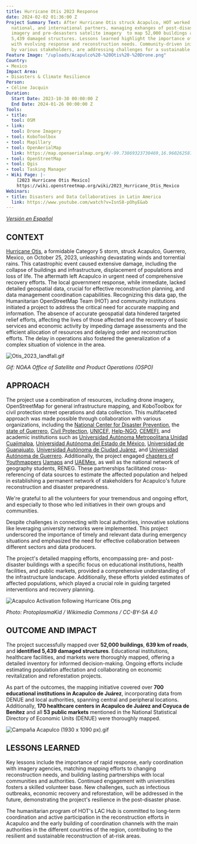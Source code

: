 ```yaml
---
title: Hurricane Otis 2023 Response
date: 2024-02-02 01:36:00 Z
Project Summary Text: After Hurricane Otis struck Acapulco, HOT worked with local,
  national, and international partners, managing exhanges of post-disasters  drone
  imagery and pre-desasters satelite imagery  to map 52,000 buildings and identify
  5,439 damaged structures. Lessons learned highlight the importance of aligning mapping
  with evolving response and reconstruction needs. Community-driven initiatives, backed
  by various stakeholders, are addressing challenges for a sustainable recovery.
Feature Image: "/uploads/Acapulco%20-%20Otis%20-%20Drone.png"
Country:
- Mexico
Impact Area:
- Disasters & Climate Resilience
Person:
- Céline Jacquin
Duration:
  Start Date: 2023-10-30 00:00:00 Z
  End Date: 2024-01-26 00:00:00 Z
Tools:
- title: 
  tool: OSM
- link: 
  tool: Drone Imagery
- tool: KoboToolbox
- tool: Mapillary
- tool: OpenAerialMap
  link: https://map.openaerialmap.org/#/-99.73869323730469,16.960262587150513,10/square/023310223313?_k=4z1myn
- tool: OpenStreetMap
- tool: Qgis
- tool: Tasking Manager
- Wiki Page: |-
    [2023 Hurricane Otis Mexico]
    https://wiki.openstreetmap.org/wiki/2023_Hurricane_Otis_Mexico
Webinars:
- title: Disasters and Data Collaboratives in Latin America
  link: https://www.youtube.com/watch?v=IsnS8-pOhyE&ab
---
```


*[Versión en Español](https://www.hotosm.org/projects/activacion-por-el-huracan-otis-acapulco)*

## **CONTEXT**
[Hurricane Otis](https://reliefweb.int/report/mexico/mexico-hurricane-otis-dref-operational-update-mdrmx005), a formidable Category 5 storm, struck Acapulco, Guerrero, Mexico, on October 25, 2023, unleashing devastating winds and torrential rains. This catastrophic event caused extensive damage, including the collapse of buildings and infrastructure, displacement of populations and loss of life. The aftermath left Acapulco in urgent need of comprehensive recovery efforts. The local government response, while immediate, lacked detailed geospatial data, crucial for effective reconstruction planning, and data management coordination capabilities. Recognizing this data gap, the Humanitarian OpenStreetMap Team (HOT) and community institutions initiated a project to address the critical need for accurate mapping and information. The absence of accurate geospatial data hindered targeted relief efforts, affecting the lives of those affected and the recovery of basic services and economic activity by impeding damage assessments and the efficient allocation of resources and delaying order and reconstruction efforts. The delay in operations also fostered the generalization of a complex situation of violence in the area.

![Otis_2023_landfall.gif](/uploads/Otis_2023_landfall.gif)

*Gif: NOAA Office of Satellite and Product Operations (OSPO)*

## **APPROACH**

The project use a combination of resources, including drone imagery, OpenStreetMap for general infrastructure mapping, and KoboToolbox for civil protection street operations and data collection. This multifaceted approach was made possible through collaboration with various organizations, including the [National Center for Disaster Prevention](https://www.gob.mx/cenapred/en), the [state of Guerrero](https://www.guerrero.gob.mx/), [Civil Protection](https://www.gob.mx/cenapred/es/articulos/que-es-el-sinaproc-y-como-se-consolido-en-nuetro-pais-enterate-271588?idiom=es), [UNICEF](https://www.unicef.org/mexico/), [Help-NGO](https://www.help.ngo/), [CEMEFI](https://www.cemefi.org/), and academic institutions such as [Universidad Autónoma Metropolitana Unidad Cuajimalpa](https://english.cua.uam.mx/), [Universidad Autónoma del Estado de México](https://www.uaemex.mx/), [Universidad de Guanajuato](https://www.ugto.mx/en/), [Universidad Autónoma de Ciudad Juárez](https://www.uacj.mx/), and [Universidad Autónoma de Guerrero](https://www.uagro.mx/). Additionally, the project engaged [chapters of Youthmappers](https://www.youthmappers.org/chapters) [Uamaps](https://twitter.com/UAMaps_) and [UAEMex](https://twitter.com/ym_uaemex?lang=en), as well as the national network of geography students, RENEG. These partnerships facilitated cross-referencing of data sources to estimate the affected population and helped in establishing a permanent network of stakeholders for Acapulco's future reconstruction and disaster preparedness.

We're grateful to all the volunteers for your tremendous and ongoing effort, and especially to those who led initiatives in their own groups and communities.

Despite challenges in connecting with local authorities, innovative solutions like leveraging university networks were implemented. This project underscored the importance of timely and relevant data during emergency situations and emphasized the need for effective collaboration between different sectors and data producers.

The project's detailed mapping efforts, encompassing pre- and post-disaster buildings with a specific focus on educational institutions, health facilities, and public markets, provided a comprehensive understanding of the infrastructure landscape. Additionally, these efforts yielded estimates of affected populations, which played a crucial role in guiding targeted interventions and recovery planning.

![Acapulco Activation following Hurricane Otis.png](/uploads/Acapulco%20Activation%20following%20Hurricane%20Otis.png)

*Photo: ProtoplasmaKid / Wikimedia Commons / CC-BY-SA 4.0*

## **OUTCOME AND IMPACT**

The project successfully mapped over **52,000 buildings**, **639 km of roads**, and **identified 5,439 damaged structures**. Educational institutions, healthcare facilities, and markets were thoroughly mapped, offering a detailed inventory for informed decision-making. Ongoing efforts include estimating population affectation and collaborating on economic revitalization and reforestation projects.

As part of the outcomes, the mapping initiative covered over **700 educational institutions in Acapulco de Juárez**, incorporating data from DENUE and local authorities, spanning central and peripheral locations. Additionally, **170 healthcare centers in Acapulco de Juárez and Coyuca de Benítez** and all **53 public markets** mentioned in the National Statistical Directory of Economic Units (DENUE) were thoroughly mapped.

![Campaña Acapulco (1930 x 1090 px).gif](/uploads/Campan%CC%83a%20Acapulco%20(1930%20x%201090%20px).gif)

## **LESSONS LEARNED**

Key lessons include the importance of rapid response, early coordination with imagery agencies, matching mapping efforts to changing reconstruction needs, and building lasting partnerships with local communities and authorities. Continued engagement with universities fosters a skilled volunteer base. New challenges, such as infectious outbreaks, economic recovery and reforestation, will be addressed in the future, demonstrating the project's resilience in the post-disaster phase.																							

The humanitarian program of HOT's LAC Hub is committed to long-term coordination and active participation in the reconstruction efforts in Acapulco and the early building of coordination channels with the main authorities in the different countries of the region, contributing to the resilient and sustainable reconstruction of at-risk areas.